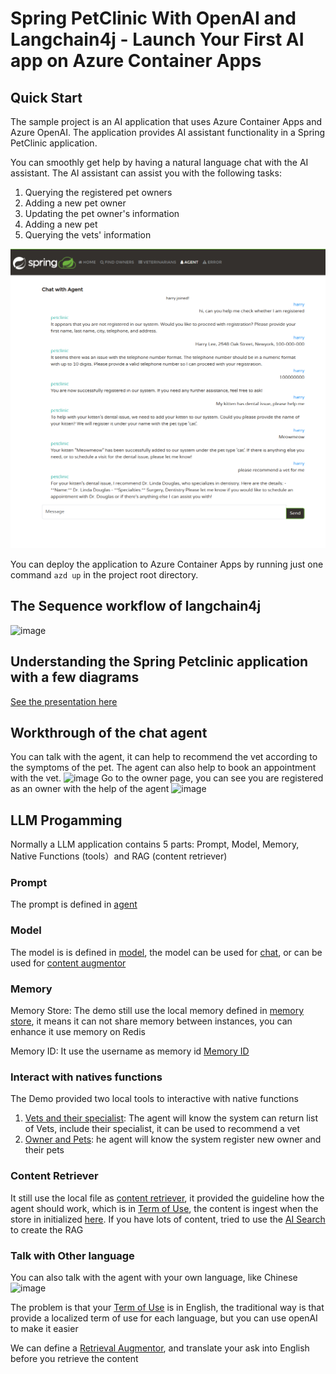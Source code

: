 # Spring PetClinic With OpenAI and Langchain4j - Launch Your First AI app on Azure Container Apps

## Quick Start

The sample project is an AI application that uses Azure Container Apps and Azure OpenAI. The application provides AI assistant functionality in a Spring PetClinic application.

You can smoothly get help by having a natural language chat with the AI assistant. The AI assistant can assist you with the following tasks:
1. Querying the registered pet owners
2. Adding a new pet owner
3. Updating the pet owner's information
4. Adding a new pet
5. Querying the vets' information

![image](ai-app-chat.png)

You can deploy the application to Azure Container Apps by running just one command `azd up` in the project root directory.

## The Sequence workflow of langchain4j
![image](https://github.com/showpune/spring-petclinic-langchain4j/assets/1787505/543c8ff4-1018-48a6-92f2-5f3ac5bb45f6)

## Understanding the Spring Petclinic application with a few diagrams

[See the presentation here](https://speakerdeck.com/michaelisvy/spring-petclinic-sample-application)


## Workthrough of the chat agent
You can talk with the agent, it can help to recommend the vet according to the symptoms of the pet. The agent can also help to book an appointment with the vet.
![image](https://github.com/showpune/spring-petclinic-langchain4j/assets/1787505/e158ca83-0ada-4f8c-8843-6055b9cb017f)
Go to the owner page, you can see you are registered as an owner with the help of the agent
![image](https://github.com/showpune/spring-petclinic-langchain4j/assets/1787505/e7da4ede-5405-437d-a35f-fcd60af45ba7)

## LLM Progamming
Normally a LLM application contains 5 parts: Prompt, Model, Memory, Native Functions (tools）and RAG (content retriever)

### Prompt
The prompt is defined in [agent](https://github.com/showpune/spring-petclinic-langchain4j/blob/master/src/main/java/org/springframework/samples/petclinic/chat/Agent.java)

### Model
The model is is defined in [model](https://github.com/showpune/spring-petclinic-langchain4j/blob/3d2dcc1c303a7352f681892bb0871dbea1daaebd/src/main/java/org/springframework/samples/petclinic/chat/AgentConfig.java#L36), the model can be used for [chat](https://github.com/showpune/spring-petclinic-langchain4j/blob/3d2dcc1c303a7352f681892bb0871dbea1daaebd/src/main/java/org/springframework/samples/petclinic/chat/AgentConfig.java#L26), or can be used for [content augmentor](https://github.com/showpune/spring-petclinic-langchain4j/blob/3d2dcc1c303a7352f681892bb0871dbea1daaebd/src/main/java/org/springframework/samples/petclinic/chat/AgentConfig.java#L50)

### Memory
Memory Store: The demo still use the local memory defined in [memory store](https://github.com/showpune/spring-petclinic-langchain4j/blob/c95a598f4fdaf68a3f331b32ca42ef5ef95e5c17/src/main/java/org/springframework/samples/petclinic/chat/LocalConfig.java#L39), it means it can not share memory between instances, you can enhance it use memory on Redis

Memory ID: It use the username as memory id [Memory ID](https://github.com/showpune/spring-petclinic-langchain4j/blob/c95a598f4fdaf68a3f331b32ca42ef5ef95e5c17/src/main/java/org/springframework/samples/petclinic/chat/Agent.java#L13)

### Interact with natives functions
The Demo provided two local tools to interactive with native functions
1) [Vets and their specialist](https://github.com/showpune/spring-petclinic-langchain4j/blob/c95a598f4fdaf68a3f331b32ca42ef5ef95e5c17/src/main/java/org/springframework/samples/petclinic/chat/VetTools.java#L41): The agent will know the system can return list of Vets, include their specialist, it can be used to recommend a vet
2) [Owner and Pets](https://github.com/showpune/spring-petclinic-langchain4j/blob/master/src/main/java/org/springframework/samples/petclinic/chat/OwnerTools.java): he agent will know the system register new owner and their pets

### Content Retriever
It still use the local file as [content retriever](https://github.com/showpune/spring-petclinic-langchain4j/blob/c95a598f4fdaf68a3f331b32ca42ef5ef95e5c17/src/main/java/org/springframework/samples/petclinic/chat/LocalConfig.java#L51), it provided the guideline how the agent should work, which is in [Term of Use](https://github.com/showpune/spring-petclinic-langchain4j/blob/master/src/main/resources/petclinic-terms-of-use.txt), the content is ingest when the store in initialized [here](https://github.com/showpune/spring-petclinic-langchain4j/blob/d95e8c0bd9b5eb42da38b991ac50b854a61ad42e/src/main/java/org/springframework/samples/petclinic/chat/LocalConfig.java#L78). If you have lots of content, tried to use the [AI Search](https://github.com/langchain4j/langchain4j-spring/tree/main/langchain4j-azure-ai-search-spring-boot-starter) to create the RAG

### Talk with Other language
You can also talk with the agent with your own language, like Chinese
![image](https://github.com/showpune/spring-petclinic-langchain4j/assets/1787505/cd2a7a8c-dac5-440f-b7a9-f03239b8735a)

The problem is that your [Term of Use](https://github.com/showpune/spring-petclinic-langchain4j/blob/master/src/main/resources/petclinic-terms-of-use.txt) is in English, the traditional way is that provide a localized term of use for each language, but you can use openAI to make it easier

We can define a [Retrieval Augmentor](https://github.com/showpune/spring-petclinic-langchain4j/blob/c95a598f4fdaf68a3f331b32ca42ef5ef95e5c17/src/main/java/org/springframework/samples/petclinic/chat/AgentConfig.java#L47C21-L47C39), and translate your ask into English before you retrieve the content